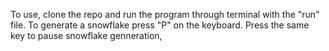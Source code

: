 To use, clone the repo and run the program through terminal with the "run" file. To generate a snowflake press "P" on the keyboard. Press the same key to pause snowflake genneration,
